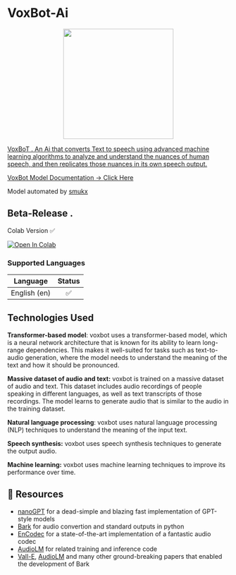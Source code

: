 # VoxBot-Ai

<p align="center">
 <a href="https://github.com/Whitecat18/VoxBot-Ai"><img src="https://raw.githubusercontent.com/Whitecat18/VoxBot-Ai/main/VoxBot/img-demo/VoxBot.jpeg" height=250/> 
  </p>
  
VoxBoT . An Ai that converts Text to speech using advanced machine learning algorithms to analyze and understand the nuances of human speech, and then replicates those nuances in its own speech output. 

VoxBot Model Documentation -> <a href="https://github.com/Whitecat18/VoxBot-Ai/blob/main/VoxBot%20Model%20Mechanism.pdf" > Click Here </a>

  Model automated by <a href="https://github.com/Whitecat18/" > smukx </a>
## Beta-Release .

Colab Version  ✅

[![Open In Colab](https://colab.research.google.com/assets/colab-badge.svg)](https://colab.research.google.com/drive/1yxIAUt7-4p41hk1CTV0N4CwiwGKCFfzN?usp=sharing)

### Supported Languages

| Language | Status |
| --- | :---: |
| English (en) | ✅ |

  
## Technologies Used
 
  **Transformer-based model**: voxbot uses a transformer-based model, which is a
neural network architecture that is known for its ability to learn long-range
dependencies. This makes it well-suited for tasks such as text-to-audio
generation, where the model needs to understand the meaning of the text and
how it should be pronounced.
  
  **Massive dataset of audio and text:** voxbot is trained on a massive dataset of audio
and text. This dataset includes audio recordings of people speaking in different
languages, as well as text transcripts of those recordings. The model learns to
generate audio that is similar to the audio in the training dataset.
  
  **Natural language processing**: voxbot uses natural language processing (NLP)
techniques to understand the meaning of the input text.
  
  **Speech synthesis:** voxbot uses speech synthesis techniques to generate the
output audio.
  
  **Machine learning:** voxbot uses machine learning techniques to improve its
performance over time.
  
  
## 🙏 Resources 

- [nanoGPT](https://github.com/karpathy/nanoGPT) for a dead-simple and blazing fast implementation of GPT-style models
- [Bark](https://github.com/suno-ai) for audio convertion and standard outputs in python 
- [EnCodec](https://github.com/facebookresearch/encodec) for a state-of-the-art implementation of a fantastic audio codec
- [AudioLM](https://github.com/lucidrains/audiolm-pytorch) for related training and inference code
- [Vall-E](https://arxiv.org/abs/2301.02111), [AudioLM](https://arxiv.org/abs/2209.03143) and many other ground-breaking papers that enabled the development of Bark

